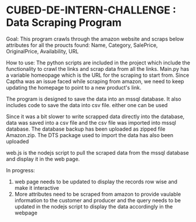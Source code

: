 # CUBED-DE-INTERN-CHALLENGE : Data Scraping Program

Goal: 
This program crawls through the amazon website and scraps below attributes for all the proucts found: 
Name, Category, SalePrice, OriginalPrice, Availability, URL 

How to use: 
The python scripts are included in the project which include the functionality to crawl the links and scrap data from all the links. Main.py has a variable homeopage which is the URL for the scraping to start from. Since Captha was an issue faced while scraping from amazon, we need to keep updating the homepage to point to a new product's link. 

The program is designed to save the data into an mssql database. It also includes code to save the data into csv file. either one can be used

Since it was a bit slower to write scrapped data directly into the database, data was saved into a csv file and the csv file was imported into mssql database. The database backup has been uploaded as zipped file Amazon.zip. The DTS package used to import the data has also been uploaded 

web.js is the nodejs script to pull the scraped data from the mssql database and display it in the web page. 

In progress: 
1. web page needs to be updated to display the records row wise and make it interactive
2. More attributes need to be scraped from amazon to provide vaulable information to the customer and producer and the query needs to be updated in the nodejs script to display the data accordingly in the webpage


